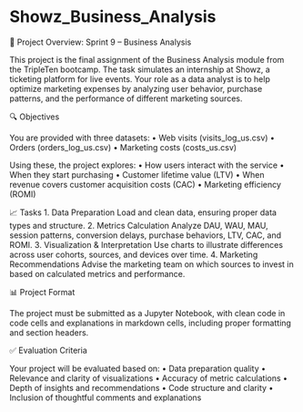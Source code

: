 # Showz_Business_Analysis

📘 Project Overview: Sprint 9 – Business Analysis

This project is the final assignment of the Business Analysis module from the TripleTen bootcamp. The task simulates an internship at Showz, a ticketing platform for live events. Your role as a data analyst is to help optimize marketing expenses by analyzing user behavior, purchase patterns, and the performance of different marketing sources.

🔍 Objectives

You are provided with three datasets:
	•	Web visits (visits_log_us.csv)
	•	Orders (orders_log_us.csv)
	•	Marketing costs (costs_us.csv)

Using these, the project explores:
	•	How users interact with the service
	•	When they start purchasing
	•	Customer lifetime value (LTV)
	•	When revenue covers customer acquisition costs (CAC)
	•	Marketing efficiency (ROMI)

📈 Tasks
	1.	Data Preparation
Load and clean data, ensuring proper data types and structure.
	2.	Metrics Calculation
Analyze DAU, WAU, MAU, session patterns, conversion delays, purchase behaviors, LTV, CAC, and ROMI.
	3.	Visualization & Interpretation
Use charts to illustrate differences across user cohorts, sources, and devices over time.
	4.	Marketing Recommendations
Advise the marketing team on which sources to invest in based on calculated metrics and performance.

📊 Project Format

The project must be submitted as a Jupyter Notebook, with clean code in code cells and explanations in markdown cells, including proper formatting and section headers.

✅ Evaluation Criteria

Your project will be evaluated based on:
	•	Data preparation quality
	•	Relevance and clarity of visualizations
	•	Accuracy of metric calculations
	•	Depth of insights and recommendations
	•	Code structure and clarity
	•	Inclusion of thoughtful comments and explanations
